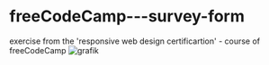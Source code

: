 # freeCodeCamp---survey-form
exercise from the 'responsive web design certificartion' - course of freeCodeCamp
![grafik](https://github.com/the-coding-beekeeper/freeCodeCamp---survey-form/assets/117200981/edbd584b-c22d-409a-a5e1-73b97843786d)
